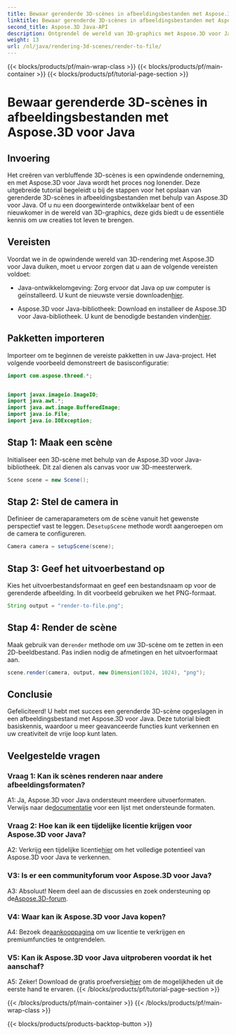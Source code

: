 ```yaml
---
title: Bewaar gerenderde 3D-scènes in afbeeldingsbestanden met Aspose.3D voor Java
linktitle: Bewaar gerenderde 3D-scènes in afbeeldingsbestanden met Aspose.3D voor Java
second_title: Aspose.3D Java-API
description: Ontgrendel de wereld van 3D-graphics met Aspose.3D voor Java. Leer hoe u moeiteloos verbluffende scènes in afbeeldingen kunt opslaan.
weight: 13
url: /nl/java/rendering-3d-scenes/render-to-file/
---
```


{{< blocks/products/pf/main-wrap-class >}}
{{< blocks/products/pf/main-container >}}
{{< blocks/products/pf/tutorial-page-section >}}

# Bewaar gerenderde 3D-scènes in afbeeldingsbestanden met Aspose.3D voor Java

## Invoering

Het creëren van verbluffende 3D-scènes is een opwindende onderneming, en met Aspose.3D voor Java wordt het proces nog lonender. Deze uitgebreide tutorial begeleidt u bij de stappen voor het opslaan van gerenderde 3D-scènes in afbeeldingsbestanden met behulp van Aspose.3D voor Java. Of u nu een doorgewinterde ontwikkelaar bent of een nieuwkomer in de wereld van 3D-graphics, deze gids biedt u de essentiële kennis om uw creaties tot leven te brengen.

## Vereisten

Voordat we in de opwindende wereld van 3D-rendering met Aspose.3D voor Java duiken, moet u ervoor zorgen dat u aan de volgende vereisten voldoet:

- Java-ontwikkelomgeving: Zorg ervoor dat Java op uw computer is geïnstalleerd. U kunt de nieuwste versie downloaden[hier](https://www.java.com/download/).

-  Aspose.3D voor Java-bibliotheek: Download en installeer de Aspose.3D voor Java-bibliotheek. U kunt de benodigde bestanden vinden[hier](https://releases.aspose.com/3d/java/).

## Pakketten importeren

Importeer om te beginnen de vereiste pakketten in uw Java-project. Het volgende voorbeeld demonstreert de basisconfiguratie:

```java
import com.aspose.threed.*;


import javax.imageio.ImageIO;
import java.awt.*;
import java.awt.image.BufferedImage;
import java.io.File;
import java.io.IOException;
```

## Stap 1: Maak een scène

Initialiseer een 3D-scène met behulp van de Aspose.3D voor Java-bibliotheek. Dit zal dienen als canvas voor uw 3D-meesterwerk.

```java
Scene scene = new Scene();
```

## Stap 2: Stel de camera in

 Definieer de cameraparameters om de scène vanuit het gewenste perspectief vast te leggen. De`setupScene` methode wordt aangeroepen om de camera te configureren.

```java
Camera camera = setupScene(scene);
```

## Stap 3: Geef het uitvoerbestand op

Kies het uitvoerbestandsformaat en geef een bestandsnaam op voor de gerenderde afbeelding. In dit voorbeeld gebruiken we het PNG-formaat.

```java
String output = "render-to-file.png";
```

## Stap 4: Render de scène

 Maak gebruik van de`render` methode om uw 3D-scène om te zetten in een 2D-beeldbestand. Pas indien nodig de afmetingen en het uitvoerformaat aan.

```java
scene.render(camera, output, new Dimension(1024, 1024), "png");
```

## Conclusie

Gefeliciteerd! U hebt met succes een gerenderde 3D-scène opgeslagen in een afbeeldingsbestand met Aspose.3D voor Java. Deze tutorial biedt basiskennis, waardoor u meer geavanceerde functies kunt verkennen en uw creativiteit de vrije loop kunt laten.

## Veelgestelde vragen

### Vraag 1: Kan ik scènes renderen naar andere afbeeldingsformaten?

 A1: Ja, Aspose.3D voor Java ondersteunt meerdere uitvoerformaten. Verwijs naar de[documentatie](https://reference.aspose.com/3d/java/) voor een lijst met ondersteunde formaten.

### Vraag 2: Hoe kan ik een tijdelijke licentie krijgen voor Aspose.3D voor Java?

 A2: Verkrijg een tijdelijke licentie[hier](https://purchase.aspose.com/temporary-license/) om het volledige potentieel van Aspose.3D voor Java te verkennen.

### V3: Is er een communityforum voor Aspose.3D voor Java?

 A3: Absoluut! Neem deel aan de discussies en zoek ondersteuning op de[Aspose.3D-forum](https://forum.aspose.com/c/3d/18).

### V4: Waar kan ik Aspose.3D voor Java kopen?

 A4: Bezoek de[aankooppagina](https://purchase.aspose.com/buy) om uw licentie te verkrijgen en premiumfuncties te ontgrendelen.

### V5: Kan ik Aspose.3D voor Java uitproberen voordat ik het aanschaf?

 A5: Zeker! Download de gratis proefversie[hier](https://releases.aspose.com/) om de mogelijkheden uit de eerste hand te ervaren.
{{< /blocks/products/pf/tutorial-page-section >}}

{{< /blocks/products/pf/main-container >}}
{{< /blocks/products/pf/main-wrap-class >}}

{{< blocks/products/products-backtop-button >}}
